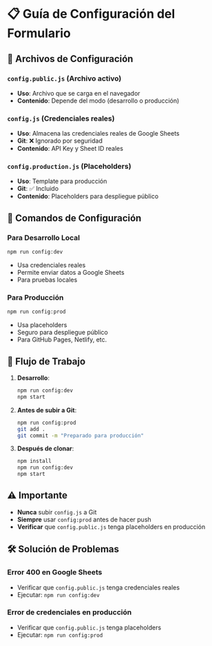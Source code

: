 # 📋 Guía de Configuración del Formulario

## 🔧 Archivos de Configuración

### `config.public.js` (Archivo activo)
- **Uso**: Archivo que se carga en el navegador
- **Contenido**: Depende del modo (desarrollo o producción)

### `config.js` (Credenciales reales)
- **Uso**: Almacena las credenciales reales de Google Sheets
- **Git**: ❌ Ignorado por seguridad
- **Contenido**: API Key y Sheet ID reales

### `config.production.js` (Placeholders)
- **Uso**: Template para producción
- **Git**: ✅ Incluido
- **Contenido**: Placeholders para despliegue público

## 🚀 Comandos de Configuración

### Para Desarrollo Local
```bash
npm run config:dev
```
- Usa credenciales reales
- Permite enviar datos a Google Sheets
- Para pruebas locales

### Para Producción
```bash
npm run config:prod
```
- Usa placeholders
- Seguro para despliegue público
- Para GitHub Pages, Netlify, etc.

## 🔄 Flujo de Trabajo

1. **Desarrollo**:
   ```bash
   npm run config:dev
   npm start
   ```

2. **Antes de subir a Git**:
   ```bash
   npm run config:prod
   git add .
   git commit -m "Preparado para producción"
   ```

3. **Después de clonar**:
   ```bash
   npm install
   npm run config:dev
   npm start
   ```

## ⚠️ Importante

- **Nunca** subir `config.js` a Git
- **Siempre** usar `config:prod` antes de hacer push
- **Verificar** que `config.public.js` tenga placeholders en producción

## 🛠️ Solución de Problemas

### Error 400 en Google Sheets
- Verificar que `config.public.js` tenga credenciales reales
- Ejecutar: `npm run config:dev`

### Error de credenciales en producción
- Verificar que `config.public.js` tenga placeholders
- Ejecutar: `npm run config:prod` 